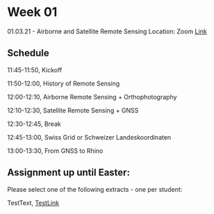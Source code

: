 # Week 01

01.03.21 - Airborne and Satellite Remote Sensing
Location: Zoom [Link](https://ethz.zoom.us/j/91346097820)

## Schedule
11:45-11:50, Kickoff 

11:50-12:00, History of Remote Sensing

12:00-12:10, Airborne Remote Sensing + Orthophotography

12:10-12:30, Satellite Remote Sensing + GNSS

12:30-12:45, Break

12:45-13:00, Swiss Grid or Schweizer Landeskoordinaten

13:00-13:30, From GNSS to Rhino

## Assignment up until Easter:
Please select one of the following extracts - one per student:

TestText, [TestLink](https://girot-ethz.github.io/ddm-I/text/Text_Testpdf.pdf)

